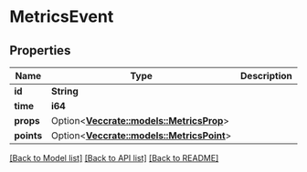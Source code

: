 # MetricsEvent

## Properties

Name | Type | Description | Notes
------------ | ------------- | ------------- | -------------
**id** | **String** |  | 
**time** | **i64** |  | 
**props** | Option<[**Vec<crate::models::MetricsProp>**](MetricsProp.md)> |  | [optional]
**points** | Option<[**Vec<crate::models::MetricsPoint>**](MetricsPoint.md)> |  | [optional]

[[Back to Model list]](../README.md#documentation-for-models) [[Back to API list]](../README.md#documentation-for-api-endpoints) [[Back to README]](../README.md)


